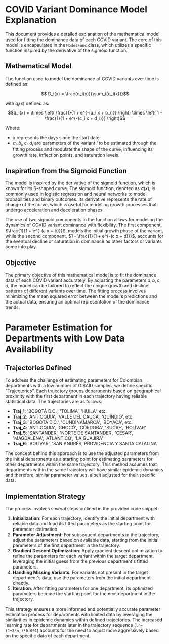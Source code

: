# COVID Variant Dominance Model Explanation

This document provides a detailed explanation of the mathematical model used for fitting the dominance data of each COVID variant. The core of this model is encapsulated in the `ModelFunc` class, which utilizes a specific function inspired by the derivative of the sigmoid function.

## Mathematical Model

The function used to model the dominance of COVID variants over time is defined as:

$$ D_i(x) = \frac{q_i(x)}{\sum_i{q_i(x)}}$$

with $q_i(x)$ defined as:
$$q_i(x) =  \times \left( \frac{1}{1 + e^{-(a_i x + b_i)}} \right) \times \left( 1 - \frac{1}{1 + e^{-(c_i x + d_i)}} \right)$$


Where:
- $x$ represents the days since the start date.
- $a_i, b_i, c_i, d_i$ are parameters of the variant $i$ to be estimated through the fitting process and modulate the shape of the curve, influencing its growth rate, inflection points, and saturation levels.

## Inspiration from the Sigmoid Function

The model is inspired by the derivative of the sigmoid function, which is known for its S-shaped curve. The sigmoid function, denoted as $\sigma(x)$, is commonly used in logistic regression and neural networks to model probabilities and binary outcomes. Its derivative represents the rate of change of the curve, which is useful for modeling growth processes that undergo acceleration and deceleration phases.

The use of two sigmoid components in the function allows for modeling the dynamics of COVID variant dominance with flexibility. The first component, $\frac{1}{1 + e^{-(a x + b)}}$, models the initial growth phase of the variant, while the second component, $1 - \frac{1}{1 + e^{-(c x + d)}}$, accounts for the eventual decline or saturation in dominance as other factors or variants come into play.

## Objective

The primary objective of this mathematical model is to fit the dominance data of each COVID variant accurately. By adjusting the parameters $a, b, c, d$, the model can be tailored to reflect the unique growth and decline patterns of different variants over time. The fitting process involves minimizing the mean squared error between the model's predictions and the actual data, ensuring an optimal representation of the dominance trends.

# Parameter Estimation for Departments with Low Data Availability

## Trajectories Defined

To address the challenge of estimating parameters for Colombian departments with a low number of GISAID samples, we define specific "Trajectories". Each trajectory groups departments based on geographical proximity with the first department in each trajectory having reliable statistical data. The trajectories are as follows:

- **Traj_1**: 'BOGOTÁ D.C.', 'TOLIMA', 'HUILA', etc.
- **Traj_2**: 'ANTIOQUIA', 'VALLE DEL CAUCA', 'QUINDIO', etc.
- **Traj_3**: 'BOGOTÁ D.C.', 'CUNDINAMARCA', 'BOYACÁ', etc.
- **Traj_4**: 'ANTIOQUIA', 'CHOCÓ', 'CÓRDOBA', 'SUCRE', 'BOLÍVAR'
- **Traj_5**: 'SANTANDER', 'NORTE DE SANTANDER', 'CESAR', 'MAGDALENA', 'ATLANTICO', 'LA GUAJIRA'
- **Traj_6**: 'BOLÍVAR', 'SAN ANDRÉS, PROVIDENCIA Y SANTA CATALINA'

The concept behind this approach is to use the adjusted parameters from the initial departments as a starting point for estimating parameters for other departments within the same trajectory. This method assumes that departments within the same trajectory will have similar epidemic dynamics and therefore, similar parameter values, albeit adjusted for their specific data.

## Implementation Strategy

The process involves several steps outlined in the provided code snippet:

1. **Initialization**: For each trajectory, identify the initial department with reliable data and load its fitted parameters as the starting point for parameter estimation.
2. **Parameter Adjustment**: For subsequent departments in the trajectory, adjust the parameters based on available data, starting from the initial parameters of the first department in the trajectory.
3. **Gradient Descent Optimization**: Apply gradient descent optimization to refine the parameters for each variant within the target department, leveraging the initial guess from the previous department's fitted parameters.
4. **Handling Missing Variants**: For variants not present in the target department's data, use the parameters from the initial department directly.
5. **Iteration**: After fitting parameters for one department, its optimized parameters become the starting point for the next department in the trajectory.

This strategy ensures a more informed and potentially accurate parameter estimation process for departments with limited data by leveraging the similarities in epidemic dynamics within defined trajectories. The increased learning rate for departments later in the trajectory sequence (`lr=(1+3*n_)*0.001`) accounts for the need to adjust more aggressively based on the specific data of each department.